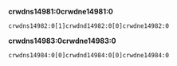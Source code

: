 **crwdns14981:0crwdne14981:0**

```scratch
crwdns14982:0[1]crwdnd14982:0[0]crwdne14982:0
```

**crwdns14983:0crwdne14983:0**

```scratch
crwdns14984:0[0]crwdnd14984:0[0]crwdne14984:0
```